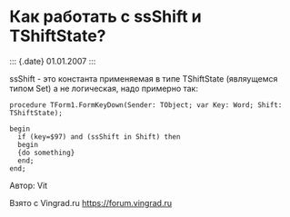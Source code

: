 Как работать с ssShift и TShiftState?
=====================================

::: {.date}
01.01.2007
:::

ssShift - это константа применяемая в типе TShiftState (являущемся типом
Set) а не логическая, надо примерно так:

    procedure TForm1.FormKeyDown(Sender: TObject; var Key: Word; Shift: TShiftState);

    begin
      if (key=$97) and (ssShift in Shift) then
      begin
      {do something}
      end;
    end;

Автор: Vit

Взято с Vingrad.ru <https://forum.vingrad.ru>
